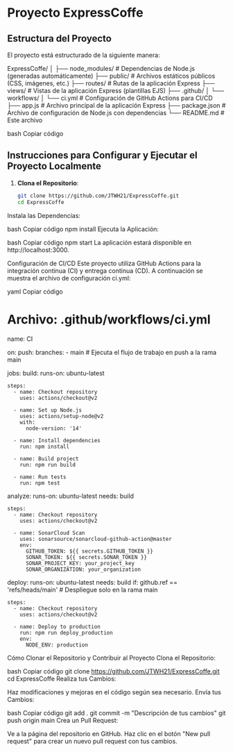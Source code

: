 # Proyecto ExpressCoffe

## Estructura del Proyecto

El proyecto está estructurado de la siguiente manera:

ExpressCoffe/
│
├── node_modules/ # Dependencias de Node.js (generadas automáticamente)
├── public/ # Archivos estáticos públicos (CSS, imágenes, etc.)
├── routes/ # Rutas de la aplicación Express
├── views/ # Vistas de la aplicación Express (plantillas EJS)
├── .github/
│ └── workflows/
│ └── ci.yml # Configuración de GitHub Actions para CI/CD
├── app.js # Archivo principal de la aplicación Express
├── package.json # Archivo de configuración de Node.js con dependencias
└── README.md # Este archivo

bash
Copiar código

## Instrucciones para Configurar y Ejecutar el Proyecto Localmente

1. **Clona el Repositorio**:
   ```bash
   git clone https://github.com/JTWH21/ExpressCoffe.git
   cd ExpressCoffe
Instala las Dependencias:

bash
Copiar código
npm install
Ejecuta la Aplicación:

bash
Copiar código
npm start
La aplicación estará disponible en http://localhost:3000.

Configuración de CI/CD
Este proyecto utiliza GitHub Actions para la integración continua (CI) y entrega continua (CD). A continuación se muestra el archivo de configuración ci.yml:

yaml
Copiar código
# Archivo: .github/workflows/ci.yml

name: CI

on:
  push:
    branches:
      - main  # Ejecuta el flujo de trabajo en push a la rama main

jobs:
  build:
    runs-on: ubuntu-latest

    steps:
      - name: Checkout repository
        uses: actions/checkout@v2

      - name: Set up Node.js
        uses: actions/setup-node@v2
        with:
          node-version: '14'

      - name: Install dependencies
        run: npm install

      - name: Build project
        run: npm run build

      - name: Run tests
        run: npm test

  analyze:
    runs-on: ubuntu-latest
    needs: build

    steps:
      - name: Checkout repository
        uses: actions/checkout@v2

      - name: SonarCloud Scan
        uses: sonarsource/sonarcloud-github-action@master
        env:
          GITHUB_TOKEN: ${{ secrets.GITHUB_TOKEN }}
          SONAR_TOKEN: ${{ secrets.SONAR_TOKEN }}
          SONAR_PROJECT_KEY: your_project_key
          SONAR_ORGANIZATION: your_organization

  deploy:
    runs-on: ubuntu-latest
    needs: build
    if: github.ref == 'refs/heads/main'  # Despliegue solo en la rama main

    steps:
      - name: Checkout repository
        uses: actions/checkout@v2

      - name: Deploy to production
        run: npm run deploy_production
        env:
          NODE_ENV: production
Cómo Clonar el Repositorio y Contribuir al Proyecto
Clona el Repositorio:

bash
Copiar código
git clone https://github.com/JTWH21/ExpressCoffe.git
cd ExpressCoffe
Realiza tus Cambios:

Haz modificaciones y mejoras en el código según sea necesario.
Envía tus Cambios:

bash
Copiar código
git add .
git commit -m "Descripción de tus cambios"
git push origin main
Crea un Pull Request:

Ve a la página del repositorio en GitHub.
Haz clic en el botón "New pull request" para crear un nuevo pull request con tus cambios.